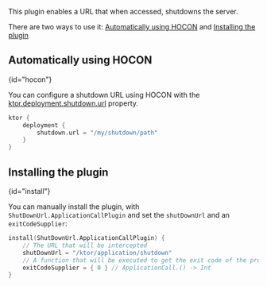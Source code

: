 [//]: # (title: Shutdown URL)

<include src="lib.xml" include-id="outdated_warning"/>

This plugin enables a URL that when accessed, shutdowns the server.

There are two ways to use it: [Automatically using HOCON](#hocon) and [Installing the plugin](#install)



## Automatically using HOCON
{id="hocon"}

You can configure a shutdown URL using HOCON with the 
[ktor.deployment.shutdown.url](Configurations.xml#predefined-properties) property.

```kotlin
ktor {
    deployment {
        shutdown.url = "/my/shutdown/path"
    }
}
```

## Installing the plugin
{id="install"}

You can manually install the plugin, with `ShutDownUrl.ApplicationCallPlugin` and set the `shutDownUrl` and an `exitCodeSupplier`:

```kotlin
install(ShutDownUrl.ApplicationCallPlugin) {
    // The URL that will be intercepted
    shutDownUrl = "/ktor/application/shutdown"
    // A function that will be executed to get the exit code of the process
    exitCodeSupplier = { 0 } // ApplicationCall.() -> Int
}
```